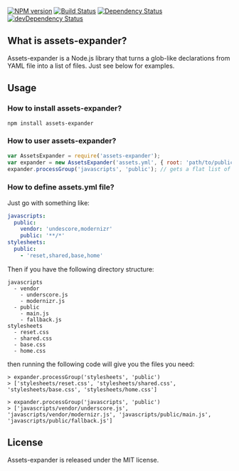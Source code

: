 [![NPM version](https://badge.fury.io/js/assets-expander.png)](https://badge.fury.io/js/assets-expander)
[![Build Status](https://secure.travis-ci.org/jakubpawlowicz/assets-expander.png)](https://travis-ci.org/jakubpawlowicz/assets-expander)
[![Dependency Status](https://david-dm.org/jakubpawlowicz/assets-expander.png?theme=shields.io)](https://david-dm.org/jakubpawlowicz/assets-expander)
[![devDependency Status](https://david-dm.org/jakubpawlowicz/assets-expander/dev-status.png?theme=shields.io)](https://david-dm.org/jakubpawlowicz/assets-expander#info=devDependencies)

## What is assets-expander?

Assets-expander is a Node.js library that turns a glob-like declarations from YAML file into a list of files.
Just see below for examples.

## Usage

### How to install assets-expander?

```
npm install assets-expander
```

### How to user assets-expander?

```js
var AssetsExpander = require('assets-expander');
var expander = new AssetsExpander('assets.yml', { root: 'path/to/public/dir' });
expander.processGroup('javascripts', 'public'); // gets a flat list of assets in public group
```

### How to define assets.yml file?

Just go with something like:

```yml
javascripts:
  public:
    vendor: 'undescore,modernizr'
    public: '**/*'
stylesheets:
  public:
    - 'reset,shared,base,home'
```

Then if you have the following directory structure:

```
javascripts
  - vendor
    - underscore.js
    - modernizr.js
  - public
    - main.js
    - fallback.js
stylesheets
  - reset.css
  - shared.css
  - base.css
  - home.css
```

then running the following code will give you the files you need:

```
> expander.processGroup('stylesheets', 'public')
> ['stylesheets/reset.css', 'stylesheets/shared.css', 'stylesheets/base.css', 'stylesheets/home.css']

> expander.processGroup('javascripts', 'public')
> ['javascripts/vendor/underscore.js', 'javascripts/vendor/modernizr.js', 'javascripts/public/main.js', 'javascripts/public/fallback.js']
```

## License

Assets-expander is released under the MIT license.
